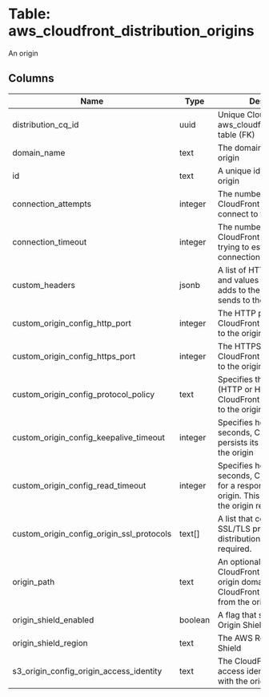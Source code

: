 
# Table: aws_cloudfront_distribution_origins
An origin
## Columns
| Name        | Type           | Description  |
| ------------- | ------------- | -----  |
|distribution_cq_id|uuid|Unique CloudQuery ID of aws_cloudfront_distributions table (FK)|
|domain_name|text|The domain name for the origin|
|id|text|A unique identifier for the origin|
|connection_attempts|integer|The number of times that CloudFront attempts to connect to the origin|
|connection_timeout|integer|The number of seconds that CloudFront waits when trying to establish a connection to the origin|
|custom_headers|jsonb|A list of HTTP header names and values that CloudFront adds to the requests that it sends to the origin|
|custom_origin_config_http_port|integer|The HTTP port that CloudFront uses to connect to the origin|
|custom_origin_config_https_port|integer|The HTTPS port that CloudFront uses to connect to the origin|
|custom_origin_config_protocol_policy|text|Specifies the protocol (HTTP or HTTPS) that CloudFront uses to connect to the origin|
|custom_origin_config_keepalive_timeout|integer|Specifies how long, in seconds, CloudFront persists its connection to the origin|
|custom_origin_config_read_timeout|integer|Specifies how long, in seconds, CloudFront waits for a response from the origin. This is also known as the origin response timeout|
|custom_origin_config_origin_ssl_protocols|text[]|A list that contains allowed SSL/TLS protocols for this distribution.  This member is required.|
|origin_path|text|An optional path that CloudFront appends to the origin domain name when CloudFront requests content from the origin|
|origin_shield_enabled|boolean|A flag that specifies whether Origin Shield is enabled|
|origin_shield_region|text|The AWS Region for Origin Shield|
|s3_origin_config_origin_access_identity|text|The CloudFront origin access identity to associate with the origin|
